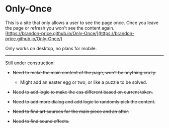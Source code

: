 # Only-Once
This is a site that only allows a user to see the page once. Once you leave the page or refresh you won't see the content again.<br>
[https://brandon-price.github.io/Only-Once/](https://brandon-price.github.io/Only-Once/) <br>

Only works on desktop, no plans for mobile.
_______________________________
Still under construction:
- ~~Need to make the main content of the page, won't be anything crazy.~~
  - Might add an easter egg or two, or like a puzzle to be solved.
- ~~Need to add logic to make the css different based on current token.~~
- ~~Need to add more dialog and add logic to randomly pick the content.~~

- ~~Need to find art sources for the main piece and an after.~~
- ~~Need to find sound effects.~~
